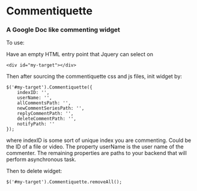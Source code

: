 # Commentiquette
### A Google Doc like commenting widget

To use:

Have an empty HTML entry point that Jquery can select on
```
<div id="my-target"></div>
```
Then after sourcing the commentiquette css and js files, init widget by:
```
$('#my-target').Commentiquette({
    indexID: '',
    userName: '',
    allCommentsPath: '',
    newCommentSeriesPath: '',
    replyCommentPath: '',
    deleteCommentPath: '',
    notifyPath: ''
});
```
where indexID is some sort of unique index you are commenting. Could be the ID of a file or video.
The property userName is the user name of the commenter. The remaining properties are paths to your
backend that will perform asynchronous task.

Then to delete widget:
```
$('#my-target').Commentiquette.removeAll();
```